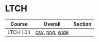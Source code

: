 # LTCH

| Course | Overall | Section |
| ------ | ------- | ------- |
| LTCH 101 | [csv](https://github.com/UCSD-Historical-Enrollment-Data/2024Fall/blob/main/overall/LTCH%20101.csv), [png](https://raw.githubusercontent.com/UCSD-Historical-Enrollment-Data/2024Fall/main/plot_overall/LTCH%20101.png), [wide](https://raw.githubusercontent.com/UCSD-Historical-Enrollment-Data/2024Fall/main/plot_overall_wide/LTCH%20101.png) |  |
